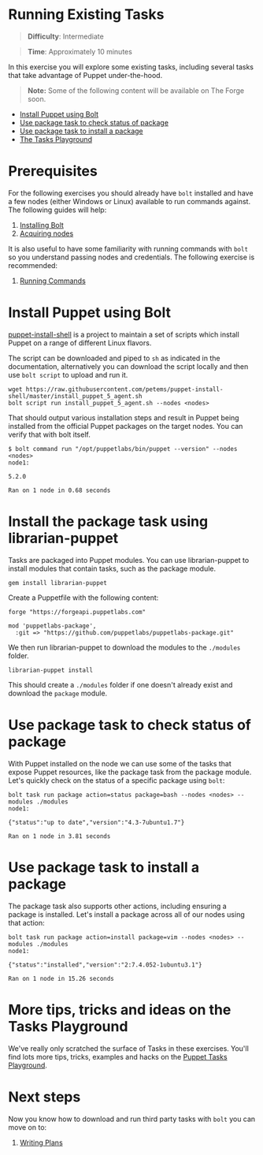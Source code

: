 # Running Existing Tasks

> **Difficulty**: Intermediate

> **Time**: Approximately 10 minutes

In this exercise you will explore some existing tasks, including several tasks that take advantage of Puppet under-the-hood.

> **Note:** Some of the following content will be available on The Forge soon.

- [Install Puppet using Bolt](#install-puppet-using-bolt)
- [Use package task to check status of package](#use-package-task-to-check-status-of-package)
- [Use package task to install a package](#use-package-task-to-install-a-package)
- [The Tasks Playground](#more-tips-tricks-and-ideas-on-the-tasks-playground)

# Prerequisites

For the following exercises you should already have `bolt` installed and have a few nodes (either Windows or Linux) available to run commands against. The following guides will help:

1. [Installing Bolt](../1-installing-bolt)
1. [Acquiring nodes](../2-acquiring-nodes)

It is also useful to have some familiarity with running commands with `bolt` so you understand passing nodes and credentials. The following exercise is recommended:

1. [Running Commands](../3-running-commands)

# Install Puppet using Bolt

[puppet-install-shell](https://github.com/petems/puppet-install-shell) is a project to maintain a set of scripts which install Puppet on a range of different Linux flavors.

The script can be downloaded and piped to `sh` as indicated in the documentation, alternatively you can download the script locally and then use `bolt script` to upload and run it.

```
wget https://raw.githubusercontent.com/petems/puppet-install-shell/master/install_puppet_5_agent.sh
bolt script run install_puppet_5_agent.sh --nodes <nodes>
```

That should output various installation steps and result in Puppet being installed from the official Puppet packages on the target nodes. You can verify that with bolt itself.

```
$ bolt command run "/opt/puppetlabs/bin/puppet --version" --nodes <nodes>
node1:

5.2.0

Ran on 1 node in 0.68 seconds
```
# Install the package task using librarian-puppet

Tasks are packaged into Puppet modules.  You can use librarian-puppet to install modules that contain tasks, 
such as the package module.

```
gem install librarian-puppet
```

Create a Puppetfile with the following content:

```
forge "https://forgeapi.puppetlabs.com"

mod 'puppetlabs-package',
  :git => "https://github.com/puppetlabs/puppetlabs-package.git"
```

We then run librarian-puppet to download the modules to the ```./modules``` folder.

```
librarian-puppet install
```

This should create a ```./modules``` folder if one doesn't already exist and download the ```package``` module.

# Use package task to check status of package

With Puppet installed on the node we can use some of the tasks that expose Puppet resources, like the package task from the package module. Let's quickly check on the status of a specific package using `bolt`:

```
bolt task run package action=status package=bash --nodes <nodes> --modules ./modules
node1:

{"status":"up to date","version":"4.3-7ubuntu1.7"}

Ran on 1 node in 3.81 seconds
```

# Use package task to install a package

The package task also supports other actions, including ensuring a package is installed. Let's install a package across all of our nodes using that action:

```
bolt task run package action=install package=vim --nodes <nodes> --modules ./modules
node1:

{"status":"installed","version":"2:7.4.052-1ubuntu3.1"}

Ran on 1 node in 15.26 seconds
```

# More tips, tricks and ideas on the Tasks Playground

We've really only scratched the surface of Tasks in these exercises. You'll find lots more tips, tricks, examples and hacks on the [Puppet Tasks Playground](https://github.com/puppetlabs/tasks-playground).

# Next steps

Now you know how to download and run third party tasks with `bolt` you can move on to:

1. [Writing Plans](../7-writing-plans)
